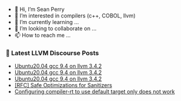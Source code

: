 - 👋 Hi, I’m Sean Perry
- 👀 I’m interested in compilers (c++, COBOL, llvm)
- 🌱 I’m currently learning ...
- 💞️ I’m looking to collaborate on ...
- 📫 How to reach me ...

<!---
s66perry/s66perry is a ✨ special ✨ repository because its `README.md` (this file) appears on your GitHub profile.
You can click the Preview link to take a look at your changes.
--->
### 📕 Latest LLVM Discourse Posts

<!-- DISCOURSE-LLVM:START -->
- [Ubuntu20.04 gcc 9.4 on llvm 3.4.2](https://discourse.llvm.org/t/ubuntu20-04-gcc-9-4-on-llvm-3-4-2/62732#post_3)
- [Ubuntu20.04 gcc 9.4 on llvm 3.4.2](https://discourse.llvm.org/t/ubuntu20-04-gcc-9-4-on-llvm-3-4-2/62732#post_2)
- [Ubuntu20.04 gcc 9.4 on llvm 3.4.2](https://discourse.llvm.org/t/ubuntu20-04-gcc-9-4-on-llvm-3-4-2/62732#post_1)
- [[RFC] Safe Optimizations for Sanitizers](https://discourse.llvm.org/t/rfc-safe-optimizations-for-sanitizers/62729#post_1)
- [Configuring compiler-rt to use default target only does not work](https://discourse.llvm.org/t/configuring-compiler-rt-to-use-default-target-only-does-not-work/62727#post_1)
<!-- DISCOURSE-LLVM:END -->
